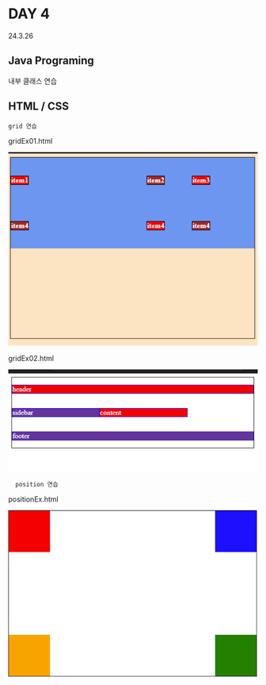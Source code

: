 # DAY 4
24.3.26

## Java Programing

내부 클래스 연습

## HTML / CSS

    grid 연습

gridEx01.html

  ![이미지](./img/grid1.PNG)

gridEx02.html

  ![이미지](./img/grid2.PNG)

      position 연습

positionEx.html

![이미지](./img/position.PNG)
